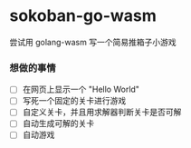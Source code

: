 # sokoban-go-wasm
尝试用 golang-wasm 写一个简易推箱子小游戏

### 想做的事情
- [ ] 在网页上显示一个 "Hello World"
- [ ] 写死一个固定的关卡进行游戏
- [ ] 自定义关卡，并且用求解器判断关卡是否可解
- [ ] 自动生成可解的关卡
- [ ] 自动游戏
